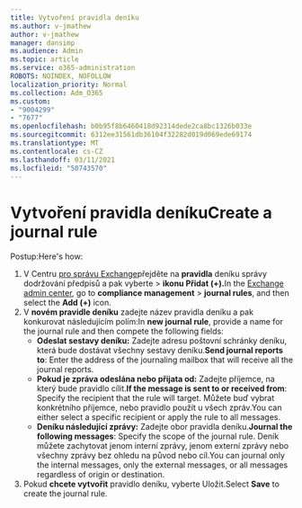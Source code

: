 ```yaml
---
title: Vytvoření pravidla deníku
ms.author: v-jmathew
author: v-jmathew
manager: dansimp
ms.audience: Admin
ms.topic: article
ms.service: o365-administration
ROBOTS: NOINDEX, NOFOLLOW
localization_priority: Normal
ms.collection: Adm_O365
ms.custom:
- "9004299"
- "7677"
ms.openlocfilehash: b0b95f8b6460418d92314dede2ca8bc1326b033e
ms.sourcegitcommit: 6312ee31561db36104f32282d019d069ede69174
ms.translationtype: MT
ms.contentlocale: cs-CZ
ms.lasthandoff: 03/11/2021
ms.locfileid: "50743570"
---
```

# <a name="create-a-journal-rule"></a><span data-ttu-id="b737d-102">Vytvoření pravidla deníku</span><span class="sxs-lookup"><span data-stu-id="b737d-102">Create a journal rule</span></span>

<span data-ttu-id="b737d-103">Postup:</span><span class="sxs-lookup"><span data-stu-id="b737d-103">Here's how:</span></span>

1. <span data-ttu-id="b737d-104">V Centru [pro správu Exchange](https://go.microsoft.com/fwlink/p/?linkid=2059104)přejděte na **pravidla** deníku správy dodržování předpisů a pak vyberte  >   **ikonu Přidat (+).**</span><span class="sxs-lookup"><span data-stu-id="b737d-104">In the [Exchange admin center](https://go.microsoft.com/fwlink/p/?linkid=2059104), go to **compliance management** > **journal rules**, and then select the **Add (+)** icon.</span></span>
2. <span data-ttu-id="b737d-105">V **novém pravidle deníku** zadejte název pravidla deníku a pak konkurovat následujícím polím:</span><span class="sxs-lookup"><span data-stu-id="b737d-105">In **new journal rule**, provide a name for the journal rule and then compete the following fields:</span></span>  
    - <span data-ttu-id="b737d-106">**Odeslat sestavy deníku:** Zadejte adresu poštovní schránky deníku, která bude dostávat všechny sestavy deníku.</span><span class="sxs-lookup"><span data-stu-id="b737d-106">**Send journal reports to**: Enter the address of the journaling mailbox that will receive all the journal reports.</span></span>  
    - <span data-ttu-id="b737d-107">**Pokud je zpráva odeslána nebo přijata od:** Zadejte příjemce, na který bude pravidlo cílit.</span><span class="sxs-lookup"><span data-stu-id="b737d-107">**If the message is sent to or received from**: Specify the recipient that the rule will target.</span></span> <span data-ttu-id="b737d-108">Můžete buď vybrat konkrétního příjemce, nebo pravidlo použít u všech zpráv.</span><span class="sxs-lookup"><span data-stu-id="b737d-108">You can either select a specific recipient or apply the rule to all messages.</span></span>  
    - <span data-ttu-id="b737d-109">**Deníku následující zprávy:** Zadejte obor pravidla deníku.</span><span class="sxs-lookup"><span data-stu-id="b737d-109">**Journal the following messages**: Specify the scope of the journal rule.</span></span> <span data-ttu-id="b737d-110">Deník můžete zachytovat jenom interní zprávy, jenom externí zprávy nebo všechny zprávy bez ohledu na původ nebo cíl.</span><span class="sxs-lookup"><span data-stu-id="b737d-110">You can journal only the internal messages, only the external messages, or all messages regardless of origin or destination.</span></span>
3. <span data-ttu-id="b737d-111">Pokud **chcete vytvořit** pravidlo deníku, vyberte Uložit.</span><span class="sxs-lookup"><span data-stu-id="b737d-111">Select **Save** to create the journal rule.</span></span>
